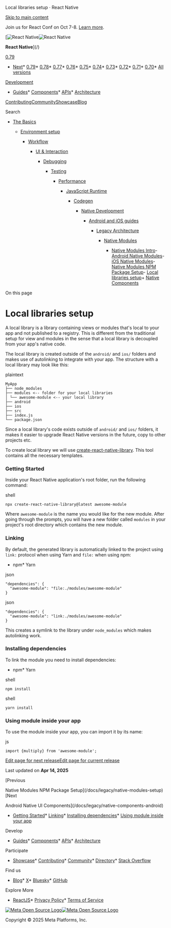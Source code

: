 Local libraries setup · React Native

[Skip to main content](#__docusaurus_skipToContent_fallback)

Join us for React Conf on Oct 7-8. [Learn more](https://conf.react.dev).

[![React Native](/img/header_logo.svg)![React Native](/img/header_logo.svg)

**React Native**](/)

[0.79](/docs/legacy/local-library-setup)

* [Next](/docs/next/legacy/local-library-setup)* [0.79](/docs/legacy/local-library-setup)* [0.78](/docs/0.78/legacy/local-library-setup)* [0.77](/docs/0.77/legacy/local-library-setup)* [0.76](/docs/0.76/legacy/local-library-setup)* [0.75](/docs/0.75/getting-started)* [0.74](/docs/0.74/getting-started)* [0.73](/docs/0.73/getting-started)* [0.72](/docs/0.72/getting-started)* [0.71](/docs/0.71/getting-started)* [0.70](/docs/0.70/getting-started)* [All versions](/versions)

[Development](#)

* [Guides](/docs/getting-started)* [Components](/docs/components-and-apis)* [APIs](/docs/accessibilityinfo)* [Architecture](/architecture/overview)

[Contributing](/contributing/overview)[Community](/community/overview)[Showcase](/showcase)[Blog](/blog)

Search

* [The Basics](/docs/getting-started)

  * [Environment setup](/docs/environment-setup)

    * [Workflow](/docs/running-on-device)

      * [UI & Interaction](/docs/style)

        * [Debugging](/docs/debugging)

          * [Testing](/docs/testing-overview)

            * [Performance](/docs/performance)

              * [JavaScript Runtime](/docs/javascript-environment)

                * [Codegen](/docs/the-new-architecture/what-is-codegen)

                  * [Native Development](/docs/native-platform)

                    * [Android and iOS guides](/docs/headless-js-android)

                      * [Legacy Architecture](/docs/legacy/native-modules-intro)

                        + [Native Modules](/docs/legacy/native-modules-intro)

                          - [Native Modules Intro](/docs/legacy/native-modules-intro)- [Android Native Modules](/docs/legacy/native-modules-android)- [iOS Native Modules](/docs/legacy/native-modules-ios)- [Native Modules NPM Package Setup](/docs/legacy/native-modules-setup)- [Local libraries setup](/docs/legacy/local-library-setup)+ [Native Components](/docs/legacy/native-components-android)

On this page

Local libraries setup
=====================

A local library is a library containing views or modules that's local to your app and not published to a registry. This is different from the traditional setup for view and modules in the sense that a local library is decoupled from your app's native code.

The local library is created outside of the `android/` and `ios/` folders and makes use of autolinking to integrate with your app. The structure with a local library may look like this:

plaintext

```
MyApp  
├── node_modules  
├── modules <-- folder for your local libraries  
│ └── awesome-module <-- your local library  
├── android  
├── ios  
├── src  
├── index.js  
└── package.json  

```

Since a local library's code exists outside of `android/` and `ios/` folders, it makes it easier to upgrade React Native versions in the future, copy to other projects etc.

To create local library we will use [create-react-native-library](https://callstack.github.io/react-native-builder-bob/create). This tool contains all the necessary templates.

### Getting Started[​](#getting-started "Direct link to Getting Started")

Inside your React Native application's root folder, run the following command:

shell

```
npx create-react-native-library@latest awesome-module  

```

Where `awesome-module` is the name you would like for the new module. After going through the prompts, you will have a new folder called `modules` in your project's root directory which contains the new module.

### Linking[​](#linking "Direct link to Linking")

By default, the generated library is automatically linked to the project using `link:` protocol when using Yarn and `file:` when using npm:

* npm* Yarn

json

```
"dependencies": {  
  "awesome-module": "file:./modules/awesome-module"  
}  

```

json

```
"dependencies": {  
  "awesome-module": "link:./modules/awesome-module"  
}  

```

This creates a symlink to the library under `node_modules` which makes autolinking work.

### Installing dependencies[​](#installing-dependencies "Direct link to Installing dependencies")

To link the module you need to install dependencies:

* npm* Yarn

shell

```
npm install  

```

shell

```
yarn install  

```

### Using module inside your app[​](#using-module-inside-your-app "Direct link to Using module inside your app")

To use the module inside your app, you can import it by its name:

js

```
import {multiply} from 'awesome-module';  

```

[Edit page for next release](https://github.com/facebook/react-native-website/edit/main/docs/legacy/local-library-setup.md)[Edit page for current release](https://github.com/facebook/react-native-website/edit/main/website/versioned_docs/version-0.79/legacy/local-library-setup.md)

Last updated on **Apr 14, 2025**

[Previous

Native Modules NPM Package Setup](/docs/legacy/native-modules-setup)[Next

Android Native UI Components](/docs/legacy/native-components-android)

* [Getting Started](#getting-started)* [Linking](#linking)* [Installing dependencies](#installing-dependencies)* [Using module inside your app](#using-module-inside-your-app)

Develop

* [Guides](/docs/getting-started)* [Components](/docs/components-and-apis)* [APIs](/docs/accessibilityinfo)* [Architecture](/architecture/overview)

Participate

* [Showcase](/showcase)* [Contributing](/contributing/overview)* [Community](/community/overview)* [Directory](https://reactnative.directory/)* [Stack Overflow](https://stackoverflow.com/questions/tagged/react-native)

Find us

* [Blog](/blog)* [X](https://x.com/reactnative)* [Bluesky](https://bsky.app/profile/reactnative.dev)* [GitHub](https://github.com/facebook/react-native)

Explore More

* [ReactJS](https://react.dev/)* [Privacy Policy](https://opensource.fb.com/legal/privacy/)* [Terms of Service](https://opensource.fb.com/legal/terms/)

[![Meta Open Source Logo](/img/oss_logo.svg)![Meta Open Source Logo](/img/oss_logo.svg)](https://opensource.fb.com/)

Copyright © 2025 Meta Platforms, Inc.